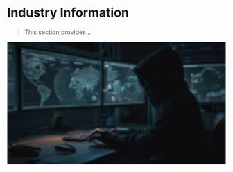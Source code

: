 # Industry Information
> This section provides ...

![industry](resources/images/ethicalhacking.png)